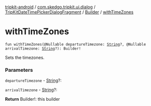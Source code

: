 [tripkit-android](../../../index.md) / [com.skedgo.tripkit.ui.dialog](../../index.md) / [TripKitDateTimePickerDialogFragment](../index.md) / [Builder](index.md) / [withTimeZones](./with-time-zones.md)

# withTimeZones

`fun withTimeZones(@Nullable departureTimezone: `[`String`](https://kotlinlang.org/api/latest/jvm/stdlib/kotlin/-string/index.html)`?, @Nullable arrivalTimezone: `[`String`](https://kotlinlang.org/api/latest/jvm/stdlib/kotlin/-string/index.html)`?): Builder!`

Sets the timezones.

### Parameters

`departureTimezone` - [String](https://kotlinlang.org/api/latest/jvm/stdlib/kotlin/-string/index.html)?:

`arrivalTimezone` - [String](https://kotlinlang.org/api/latest/jvm/stdlib/kotlin/-string/index.html)?:

**Return**
Builder!: this builder

